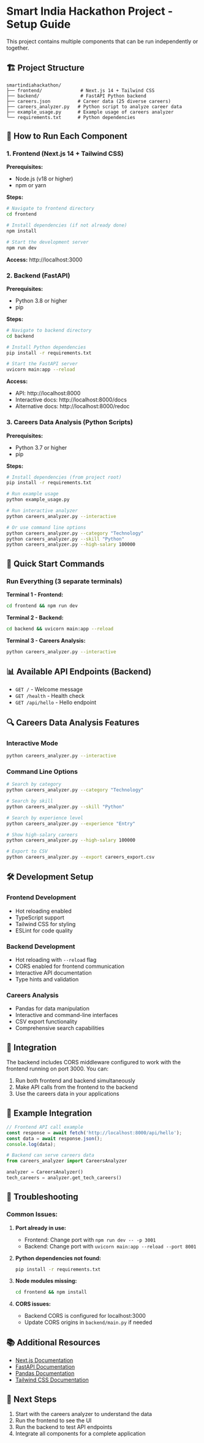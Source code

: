 # Smart India Hackathon Project - Setup Guide

This project contains multiple components that can be run independently or together.

## 🏗️ Project Structure

```
smartindiahackathon/
├── frontend/              # Next.js 14 + Tailwind CSS
├── backend/               # FastAPI Python backend
├── careers.json          # Career data (25 diverse careers)
├── careers_analyzer.py   # Python script to analyze career data
├── example_usage.py      # Example usage of careers analyzer
└── requirements.txt      # Python dependencies
```

## 🚀 How to Run Each Component

### 1. Frontend (Next.js 14 + Tailwind CSS)

**Prerequisites:**
- Node.js (v18 or higher)
- npm or yarn

**Steps:**
```bash
# Navigate to frontend directory
cd frontend

# Install dependencies (if not already done)
npm install

# Start the development server
npm run dev
```

**Access:** http://localhost:3000

### 2. Backend (FastAPI)

**Prerequisites:**
- Python 3.8 or higher
- pip

**Steps:**
```bash
# Navigate to backend directory
cd backend

# Install Python dependencies
pip install -r requirements.txt

# Start the FastAPI server
uvicorn main:app --reload
```

**Access:**
- API: http://localhost:8000
- Interactive docs: http://localhost:8000/docs
- Alternative docs: http://localhost:8000/redoc

### 3. Careers Data Analysis (Python Scripts)

**Prerequisites:**
- Python 3.7 or higher
- pip

**Steps:**
```bash
# Install dependencies (from project root)
pip install -r requirements.txt

# Run example usage
python example_usage.py

# Run interactive analyzer
python careers_analyzer.py --interactive

# Or use command line options
python careers_analyzer.py --category "Technology"
python careers_analyzer.py --skill "Python"
python careers_analyzer.py --high-salary 100000
```

## 🔧 Quick Start Commands

### Run Everything (3 separate terminals)

**Terminal 1 - Frontend:**
```bash
cd frontend && npm run dev
```

**Terminal 2 - Backend:**
```bash
cd backend && uvicorn main:app --reload
```

**Terminal 3 - Careers Analysis:**
```bash
python careers_analyzer.py --interactive
```

## 📊 Available API Endpoints (Backend)

- `GET /` - Welcome message
- `GET /health` - Health check
- `GET /api/hello` - Hello endpoint

## 🔍 Careers Data Analysis Features

### Interactive Mode
```bash
python careers_analyzer.py --interactive
```

### Command Line Options
```bash
# Search by category
python careers_analyzer.py --category "Technology"

# Search by skill
python careers_analyzer.py --skill "Python"

# Search by experience level
python careers_analyzer.py --experience "Entry"

# Show high-salary careers
python careers_analyzer.py --high-salary 100000

# Export to CSV
python careers_analyzer.py --export careers_export.csv
```

## 🛠️ Development Setup

### Frontend Development
- Hot reloading enabled
- TypeScript support
- Tailwind CSS for styling
- ESLint for code quality

### Backend Development
- Hot reloading with `--reload` flag
- CORS enabled for frontend communication
- Interactive API documentation
- Type hints and validation

### Careers Analysis
- Pandas for data manipulation
- Interactive and command-line interfaces
- CSV export functionality
- Comprehensive search capabilities

## 🔗 Integration

The backend includes CORS middleware configured to work with the frontend running on port 3000. You can:

1. Run both frontend and backend simultaneously
2. Make API calls from the frontend to the backend
3. Use the careers data in your applications

## 📝 Example Integration

```javascript
// Frontend API call example
const response = await fetch('http://localhost:8000/api/hello');
const data = await response.json();
console.log(data);
```

```python
# Backend can serve careers data
from careers_analyzer import CareersAnalyzer

analyzer = CareersAnalyzer()
tech_careers = analyzer.get_tech_careers()
```

## 🚨 Troubleshooting

### Common Issues:

1. **Port already in use:**
   - Frontend: Change port with `npm run dev -- -p 3001`
   - Backend: Change port with `uvicorn main:app --reload --port 8001`

2. **Python dependencies not found:**
   ```bash
   pip install -r requirements.txt
   ```

3. **Node modules missing:**
   ```bash
   cd frontend && npm install
   ```

4. **CORS issues:**
   - Backend CORS is configured for localhost:3000
   - Update CORS origins in `backend/main.py` if needed

## 📚 Additional Resources

- [Next.js Documentation](https://nextjs.org/docs)
- [FastAPI Documentation](https://fastapi.tiangolo.com/)
- [Pandas Documentation](https://pandas.pydata.org/docs/)
- [Tailwind CSS Documentation](https://tailwindcss.com/docs)

## 🎯 Next Steps

1. Start with the careers analyzer to understand the data
2. Run the frontend to see the UI
3. Run the backend to test API endpoints
4. Integrate all components for a complete application

